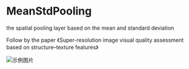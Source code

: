 # MeanStdPooling
 the spatial pooling layer based on the mean and standard deviation

 Follow by the paper 《Super-resolution image visual quality assessment based on structure–texture features》

 ![示例图片](./image.png)
